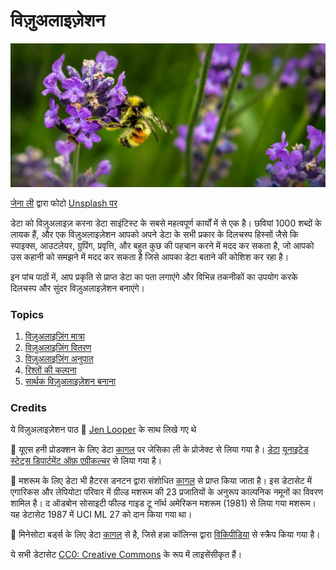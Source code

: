 # विज़ुअलाइज़ेशन

![लैवेंडर फूल पर मधुमक्खी](../images/bee.jpg)
> <a href="https://unsplash.com/@jenna2980?utm_source=unsplash&utm_medium=referral&utm_content=creditCopyText">
जेना ली</a> द्वारा फोटो  <a href="https://unsplash.com/s/photos/bees-in-a-meadow?utm_source=unsplash&utm_medium=referral&utm_content=creditCopyText">Unsplash 
पर </a>
  

डेटा को विज़ुअलाइज़ करना डेटा साइंटिस्ट के सबसे महत्वपूर्ण कार्यों में से एक है। छवियां 1000 शब्दों के लायक हैं, और एक विज़ुअलाइज़ेशन आपको अपने डेटा के सभी प्रकार के दिलचस्प हिस्सों जैसे कि स्पाइक्स, आउटलेयर, ग्रुपिंग, प्रवृत्ति, और बहुत कुछ की पहचान करने में मदद कर सकता है, जो आपको उस कहानी को समझने में मदद कर सकता है जिसे आपका डेटा बताने की कोशिश कर रहा है।

इन पांच पाठों में, आप प्रकृति से प्राप्त डेटा का पता लगाएंगे और विभिन्न तकनीकों का उपयोग करके दिलचस्प और सुंदर विज़ुअलाइज़ेशन बनाएंगे।
### Topics

1. [विज़ुअलाइज़िंग मात्रा](09-visualization-quantities/translations/README.hi.mdREADME.hi.md)
1. [विज़ुअलाइज़िंग वितरण](10-visualization-distributions/translations/README.hi.md)
1. [विज़ुअलाइज़िंग अनुपात](11-visualization-proportions/translations/README.hi.md)
1. [रिश्तों की कल्पना](12-visualization-relationships/translations/README.hi.md)
1. [सार्थक विज़ुअलाइज़ेशन बनाना](13-meaningful-visualizations/translations/README.hi.md)

### Credits

ये विज़ुअलाइज़ेशन पाठ 🌸 [Jen Looper](https://twitter.com/jenlooper) के साथ लिखे गए थे

🍯 यूएस हनी प्रोडक्शन के लिए डेटा [कागल](https://www.kaggle.com/jessicali9530/honey-production) पर जेसिका ली के प्रोजेक्ट से लिया गया है। [डेटा](https://usda.library.cornell.edu/concern/publications/rn301137d) [यूनाइटेड स्टेट्स डिपार्टमेंट ऑफ़ एग्रीकल्चर](https://www.nass.usda.gov/About_NASS/index.php) से लिया गया है।

🍄 मशरूम के लिए डेटा भी हैटरस डनटन द्वारा संशोधित [कागल](https://www.kaggle.com/hatterasdunton/mushroom-classification-updated-dataset) से प्राप्त किया जाता है। इस डेटासेट में एगारिकस और लेपियोटा परिवार में ग्रील्ड मशरूम की 23 प्रजातियों के अनुरूप काल्पनिक नमूनों का विवरण शामिल है। द ऑडबोन सोसाइटी फील्ड गाइड टू नॉर्थ अमेरिकन मशरूम (1981) से लिया गया मशरूम। यह डेटासेट 1987 में UCI ML 27 को दान किया गया था।

🦆 मिनेसोटा बर्ड्स के लिए डेटा [कागल](https://www.kaggle.com/hannahcollins/minnesota-birds) से है, जिसे हन्ना कॉलिन्स द्वारा [विकिपीडिया](https://en.wikipedia.org/wiki/List_of_birds_of_Minnesota) से स्क्रैप किया गया है।

ये सभी डेटासेट [CC0: Creative Commons](https://creativecommons.org/publicdomain/zero/1.0/) के रूप में लाइसेंसीकृत हैं।




